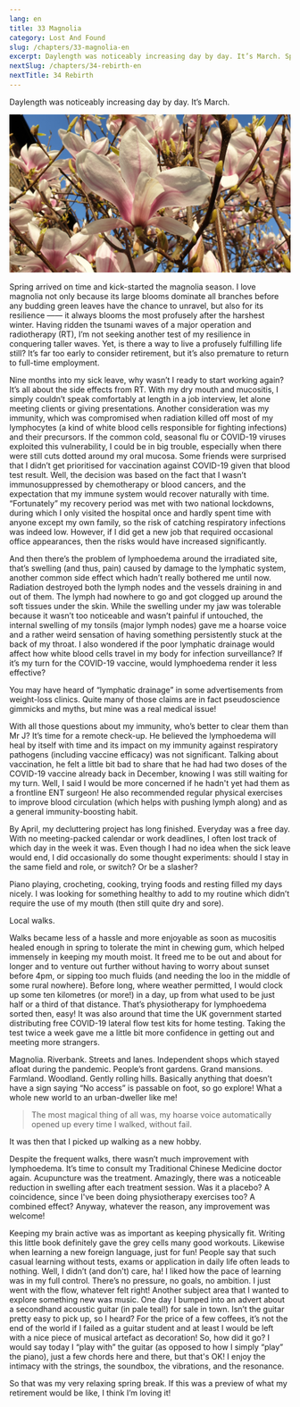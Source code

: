 ```yaml
---
lang: en
title: 33 Magnolia
category: Lost And Found
slug: /chapters/33-magnolia-en
excerpt: Daylength was noticeably increasing day by day. It’s March. Spring arrived on time and kick-started the magnolia season.
nextSlug: /chapters/34-rebirth-en
nextTitle: 34 Rebirth
---
```


Daylength was noticeably increasing day by day. It’s March.

![Magnolia](./images/33.jpg)
 
Spring arrived on time and kick-started the magnolia season. I love magnolia not only because its large blooms dominate all branches before any budding green leaves have the chance to unravel, but also for its resilience —— it always blooms the most profusely after the harshest winter. Having ridden the tsunami waves of a major operation and radiotherapy (RT), I’m not seeking another test of my resilience in conquering taller waves. Yet, is there a way to live a profusely fulfilling life still? It’s far too early to consider retirement, but it’s also premature to return to full-time employment.
 
Nine months into my sick leave, why wasn’t I ready to start working again? It’s all about the side effects from RT. With my dry mouth and mucositis, I simply couldn’t speak comfortably at length in a job interview, let alone meeting clients or giving presentations. Another consideration was my immunity, which was compromised when radiation killed off most of my lymphocytes (a kind of white blood cells responsible for fighting infections) and their precursors. If the common cold, seasonal flu or COVID-19 viruses exploited this vulnerability, I could be in big trouble, especially when there were still cuts dotted around my oral mucosa. Some friends were surprised that I didn’t get prioritised for vaccination against COVID-19 given that blood test result. Well, the decision was based on the fact that I wasn’t immunosuppressed by chemotherapy or blood cancers, and the expectation that my immune system would recover naturally with time. “Fortunately” my recovery period was met with two national lockdowns, during which I only visited the hospital once and hardly spent time with anyone except my own family, so the risk of catching respiratory infections was indeed low. However, if I did get a new job that required occasional office appearances, then the risks would have increased significantly. 
 
And then there’s the problem of lymphoedema around the irradiated site, that’s swelling (and thus, pain) caused by damage to the lymphatic system, another common side effect which hadn’t really bothered me until now. Radiation destroyed both the lymph nodes and the vessels draining in and out of them. The lymph had nowhere to go and got clogged up around the soft tissues under the skin. While the swelling under my jaw was tolerable because it wasn’t too noticeable and wasn’t painful if untouched, the internal swelling of my tonsils (major lymph nodes) gave me a hoarse voice and a rather weird sensation of having something persistently stuck at the back of my throat. I also wondered if the poor lymphatic drainage would affect how white blood cells travel in my body for infection surveillance? If it’s my turn for the COVID-19 vaccine, would lymphoedema render it less effective?
 
You may have heard of “lymphatic drainage” in some advertisements from weight-loss clinics. Quite many of those claims are in fact pseudoscience gimmicks and myths, but mine was a real medical issue!
 
With all those questions about my immunity, who’s better to clear them than Mr J? It’s time for a remote check-up. He believed the lymphoedema will heal by itself with time and its impact on my immunity against respiratory pathogens (including vaccine efficacy) was not significant. Talking about vaccination, he felt a little bit bad to share that he had had two doses of the COVID-19 vaccine already back in December, knowing I was still waiting for my turn. Well, I said I would be more concerned if he hadn't yet had them as a frontline ENT surgeon! He also recommended regular physical exercises to improve blood circulation (which helps with pushing lymph along) and as a general immunity-boosting habit.
 
By April, my decluttering project has long finished. Everyday was a free day. With no meeting-packed calendar or work deadlines, I often lost track of which day in the week it was. Even though I had no idea when the sick leave would end, I did occasionally do some thought experiments: should I stay in the same field and role, or switch? Or be a slasher?
 
Piano playing, crocheting, cooking, trying foods and resting filled my days nicely. I was looking for something healthy to add to my routine which didn’t require the use of my mouth (then still quite dry and sore).
 
Local walks.
 
Walks became less of a hassle and more enjoyable as soon as mucositis healed enough in spring to tolerate the mint in chewing gum, which helped immensely in keeping my mouth moist. It freed me to be out and about for longer and to venture out further without having to worry about sunset before 4pm, or sipping too much fluids (and needing the loo in the middle of some rural nowhere). Before long, where weather permitted, I would clock up some ten kilometres (or more!) in a day, up from what used to be just half or a third of that distance. That’s physiotherapy for lymphoedema sorted then, easy! It was also around that time the UK government started distributing free COVID-19 lateral flow test kits for home testing. Taking the test twice a week gave me a little bit more confidence in getting out and meeting more strangers.
 
Magnolia. Riverbank. Streets and lanes. Independent shops which stayed afloat during the pandemic. People’s front gardens. Grand mansions. Farmland. Woodland. Gently rolling hills. Basically anything that doesn’t have a sign saying “No access” is passable on foot, so go explore! What a whole new world to an urban-dweller like me!
 
>The most magical thing of all was, my hoarse voice automatically opened up every time I walked, without fail.

It was then that I picked up walking as a new hobby.
 
Despite the frequent walks, there wasn’t much improvement with lymphoedema. It’s time to consult my Traditional Chinese Medicine doctor again. Acupuncture was the treatment. Amazingly, there was a noticeable reduction in swelling after each treatment session. Was it a placebo? A coincidence, since I've been doing physiotherapy exercises too? A combined effect? Anyway, whatever the reason, any improvement was welcome!
 
Keeping my brain active was as important as keeping physically fit. Writing this little book definitely gave the grey cells many good workouts. Likewise when learning a new foreign language, just for fun! People say that such casual learning without tests, exams or application in daily life often leads to nothing. Well, I didn’t (and don’t) care, ha! I liked how the pace of learning was in my full control. There’s no pressure, no goals, no ambition. I just went with the flow, whatever felt right! Another subject area that I wanted to explore something new was music. One day I bumped into an advert about a secondhand acoustic guitar (in pale teal!) for sale in town. Isn’t the guitar pretty easy to pick up, so I heard? For the price of a few coffees, it’s not the end of the world if I failed as a guitar student and at least I would be left with a nice piece of musical artefact as decoration! So, how did it go? I would say today I “play with” the guitar (as opposed to how I simply “play” the piano), just a few chords here and there, but that's OK! I enjoy the intimacy with the strings, the soundbox, the vibrations, and the resonance.

So that was my very relaxing spring break. If this was a preview of what my retirement would be like, I think I’m loving it!
